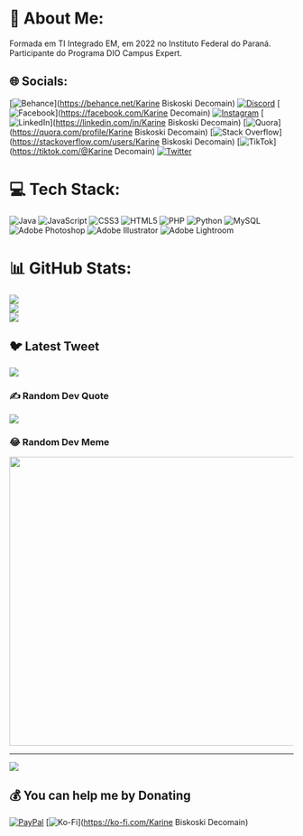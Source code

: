 # 💫 About Me:
Formada em TI Integrado EM, em 2022 no Instituto Federal do Paraná.<br>Participante do Programa DIO Campus Expert. 


## 🌐 Socials:
[![Behance](https://img.shields.io/badge/Behance-1769ff?logo=behance&logoColor=white)](https://behance.net/Karine Biskoski Decomain) [![Discord](https://img.shields.io/badge/Discord-%237289DA.svg?logo=discord&logoColor=white)](https://discord.gg/Decomain) [![Facebook](https://img.shields.io/badge/Facebook-%231877F2.svg?logo=Facebook&logoColor=white)](https://facebook.com/Karine Decomain) [![Instagram](https://img.shields.io/badge/Instagram-%23E4405F.svg?logo=Instagram&logoColor=white)](https://instagram.com/Decomain) [![LinkedIn](https://img.shields.io/badge/LinkedIn-%230077B5.svg?logo=linkedin&logoColor=white)](https://linkedin.com/in/Karine Biskoski Decomain) [![Quora](https://img.shields.io/badge/Quora-%23B92B27.svg?logo=Quora&logoColor=white)](https://quora.com/profile/Karine Biskoski Decomain) [![Stack Overflow](https://img.shields.io/badge/-Stackoverflow-FE7A16?logo=stack-overflow&logoColor=white)](https://stackoverflow.com/users/Karine Biskoski Decomain) [![TikTok](https://img.shields.io/badge/TikTok-%23000000.svg?logo=TikTok&logoColor=white)](https://tiktok.com/@Karine Decomain) [![Twitter](https://img.shields.io/badge/Twitter-%231DA1F2.svg?logo=Twitter&logoColor=white)](https://twitter.com/DecomainKarine) 

# 💻 Tech Stack:
![Java](https://img.shields.io/badge/java-%23ED8B00.svg?style=for-the-badge&logo=java&logoColor=white) ![JavaScript](https://img.shields.io/badge/javascript-%23323330.svg?style=for-the-badge&logo=javascript&logoColor=%23F7DF1E) ![CSS3](https://img.shields.io/badge/css3-%231572B6.svg?style=for-the-badge&logo=css3&logoColor=white) ![HTML5](https://img.shields.io/badge/html5-%23E34F26.svg?style=for-the-badge&logo=html5&logoColor=white) ![PHP](https://img.shields.io/badge/php-%23777BB4.svg?style=for-the-badge&logo=php&logoColor=white) ![Python](https://img.shields.io/badge/python-3670A0?style=for-the-badge&logo=python&logoColor=ffdd54) ![MySQL](https://img.shields.io/badge/mysql-%2300f.svg?style=for-the-badge&logo=mysql&logoColor=white) ![Adobe Photoshop](https://img.shields.io/badge/adobephotoshop-%2331A8FF.svg?style=for-the-badge&logo=adobephotoshop&logoColor=white) ![Adobe Illustrator](https://img.shields.io/badge/adobeillustrator-%23FF9A00.svg?style=for-the-badge&logo=adobeillustrator&logoColor=white) ![Adobe Lightroom](https://img.shields.io/badge/Adobe%20Lightroom-31A8FF.svg?style=for-the-badge&logo=Adobe%20Lightroom&logoColor=white)
# 📊 GitHub Stats:
![](https://github-readme-stats.vercel.app/api?username=Decomain&theme=dark&hide_border=false&include_all_commits=false&count_private=false)<br/>
![](https://github-readme-streak-stats.herokuapp.com/?user=Decomain&theme=dark&hide_border=false)<br/>
![](https://github-readme-stats.vercel.app/api/top-langs/?username=Decomain&theme=dark&hide_border=false&include_all_commits=false&count_private=false&layout=compact)

## 🐦 Latest Tweet
[![](https://gtce.itsvg.in/api?username=DecomainKarine)](https://github.com/VishwaGauravIn/github-twitter-card-embed)

### ✍️ Random Dev Quote
![](https://quotes-github-readme.vercel.app/api?type=horizontal&theme=radical)

### 😂 Random Dev Meme
<img src="https://random-memer.herokuapp.com/" width="512px"/>

---
[![](https://visitcount.itsvg.in/api?id=Decomain&icon=0&color=0)](https://visitcount.itsvg.in)

  ## 💰 You can help me by Donating
  [![PayPal](https://img.shields.io/badge/PayPal-00457C?style=for-the-badge&logo=paypal&logoColor=white)](https://paypal.me/decomainkarine@gmail.com) [![Ko-Fi](https://img.shields.io/badge/Ko--fi-F16061?style=for-the-badge&logo=ko-fi&logoColor=white)](https://ko-fi.com/Karine Biskoski Decomain) 

  
<!-- Proudly created with GPRM ( https://gprm.itsvg.in ) -->
